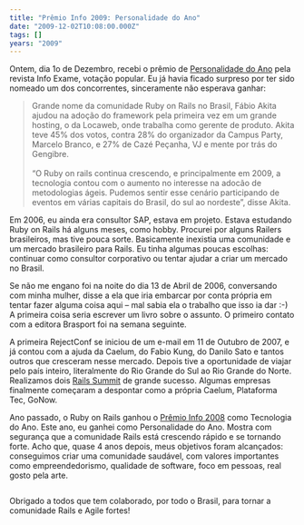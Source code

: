 ```yaml
---
title: "Prêmio Info 2009: Personalidade do Ano"
date: "2009-12-02T10:08:00.000Z"
tags: []
years: "2009"
---
```


<p></p>
<p></p>
<div id="playerGGlHUIwYTfFr"></div>
<script type="text/javascript">
  jwplayer('playerGGlHUIwYTfFr').setup({
    file: 'https://s3.amazonaws.com/videos-akitaonrails/Akitaonrails-EntregaDoPrmioInfo2009694.flv',
    title: 'Info Exame - Entrega do Prêmio de Personalidade do Ano 2009',
    width: '100%',
    aspectratio: '4:3'
  });
</script>
<p>Ontem, dia 1o de Dezembro, recebi o prêmio de <a href="https://info.abril.com.br/noticias/ti/locaweb-mostra-a-cara-com-dois-premios-01122009-51.shl">Personalidade do Ano</a> pela revista Info Exame, votação popular. Eu já havia ficado surpreso por ter sido nomeado um dos concorrentes, sinceramente não esperava ganhar:</p>
<blockquote>Grande nome da comunidade Ruby on Rails no Brasil, Fábio Akita ajudou na adoção do framework pela primeira vez em um grande hosting, o da Locaweb, onde trabalha como gerente de produto. Akita teve 45% dos votos, contra 28% do organizador da Campus Party, Marcelo Branco, e 27% de Cazé Peçanha, VJ e mente por trás do Gengibre.<br>
  <br>
  “O Ruby on rails continua crescendo, e principalmente em 2009, a tecnologia contou com o aumento no interesse na adocão de metodologias ágeis. Pudemos sentir esse cenário participando de eventos em várias capitais do Brasil, do sul ao nordeste”, disse Akita.
</blockquote>
<p>Em 2006, eu ainda era consultor <span class="caps">SAP</span>, estava em projeto. Estava estudando Ruby on Rails há alguns meses, como hobby. Procurei por alguns Railers brasileiros, mas tive pouca sorte. Basicamente inexistia uma comunidade e um mercado brasileiro para Rails. Eu tinha algumas poucas escolhas: continuar como consultor corporativo ou tentar ajudar a criar um mercado no Brasil.</p>
<p>Se não me engano foi na noite do dia 13 de Abril de 2006, conversando com minha mulher, disse a ela que iria embarcar por conta própria em tentar fazer alguma coisa aqui – mal sabia ela o trabalho que isso ia dar :-) A primeira coisa seria escrever um livro sobre o assunto. O primeiro contato com a editora Brasport foi na semana seguinte.</p>
<p>A primeira RejectConf se iniciou de um e-mail em 11 de Outubro de 2007, e já contou com a ajuda da Caelum, do Fabio Kung, do Danilo Sato e tantos outros que cresceram nesse mercado. Depois tive a oportunidade de viajar pelo país inteiro, literalmente do Rio Grande do Sul ao Rio Grande do Norte. Realizamos dois <a href="https://railssummit.com.br">Rails Summit</a> de grande sucesso. Algumas empresas finalmente começaram a despontar como a própria Caelum, Plataforma Tec, GoNow.</p>
<p>Ano passado, o Ruby on Rails ganhou o <a href="https://vimeo.com/2423037">Prêmio Info 2008</a> como Tecnologia do Ano. Este ano, eu ganhei como Personalidade do Ano. Mostra com segurança que a comunidade Rails está crescendo rápido e se tornando forte. Acho que, quase 4 anos depois, meus objetivos foram alcançados: conseguimos criar uma comunidade saudável, com valores importantes como empreendedorismo, qualidade de software, foco em pessoas, real gosto pela arte.</p>
<p style="text-align: center"><img src="https://s3.amazonaws.com/akitaonrails/assets/2009/12/2/IMG_0013_original.jpg?1259754380" srcset="https://s3.amazonaws.com/akitaonrails/assets/2009/12/2/IMG_0013_original.jpg?1259754380 2x" alt=""></p>
<p>Obrigado a todos que tem colaborado, por todo o Brasil, para tornar a comunidade Rails e Agile fortes!</p>
<p></p>